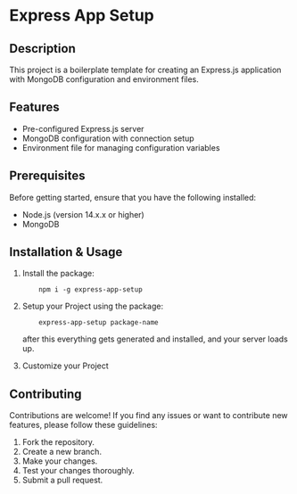 # Express App Setup

## Description

This project is a boilerplate template for creating an Express.js application with MongoDB configuration and environment files.

## Features

- Pre-configured Express.js server
- MongoDB configuration with connection setup
- Environment file for managing configuration variables


## Prerequisites

Before getting started, ensure that you have the following installed:

- Node.js (version 14.x.x or higher)
- MongoDB 

## Installation & Usage

1. Install the package:
    ```
        npm i -g express-app-setup
    ```

2. Setup your Project using the package:
    ```
        express-app-setup package-name
    ```
    after this everything gets generated and installed, and your server loads up.

3. Customize your Project

## Contributing

Contributions are welcome! If you find any issues or want to contribute new features, please follow these guidelines:

1. Fork the repository.
2. Create a new branch.
3. Make your changes.
4. Test your changes thoroughly.
5. Submit a pull request.